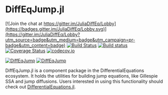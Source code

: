 # DiffEqJump.jl

[![Join the chat at https://gitter.im/JuliaDiffEq/Lobby](https://badges.gitter.im/JuliaDiffEq/Lobby.svg)](https://gitter.im/JuliaDiffEq/Lobby?utm_source=badge&utm_medium=badge&utm_campaign=pr-badge&utm_content=badge)
[![Build Status](https://travis-ci.org/JuliaDiffEq/DiffEqJump.jl.svg?branch=master)](https://travis-ci.org/JuliaDiffEq/DiffEqJump.jl)
[![Build status](https://ci.appveyor.com/api/projects/status/rr9vpqih2j9o89a5?svg=true)](https://ci.appveyor.com/project/ChrisRackauckas/diffeqjump-jl)
[![Coverage Status](https://coveralls.io/repos/ChrisRackauckas/DiffEqJump.jl/badge.svg?branch=master&service=github)](https://coveralls.io/github/JuliaDiffEq/DiffEqJump.jl?branch=master)
[![codecov.io](http://codecov.io/github/ChrisRackauckas/DiffEqJump.jl/coverage.svg?branch=master)](http://codecov.io/github/JuliaDiffEq/DiffEqJump.jl?branch=master)

[![DiffEqJump](http://pkg.julialang.org/badges/DiffEqJump_0.5.svg)](http://pkg.julialang.org/?pkg=DiffEqJump)
[![DiffEqJump](http://pkg.julialang.org/badges/DiffEqJump_0.6.svg)](http://pkg.julialang.org/?pkg=DiffEqJump)

DiffEqJump.jl is a component package in the DifferentialEquations ecosystem. It
holds the utilities for building jump equations, like Gillespie SSA and jump
diffusions. Users interested in using this functionality should check out
[DifferentialEquations.jl](https://github.com/JuliaDiffEq/DifferentialEquations.jl).
